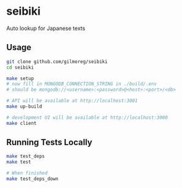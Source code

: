 # seibiki
Auto lookup for Japanese texts

## Usage

```bash
git clone github.com/gilmoreg/seibiki
cd seibiki

make setup
# now fill in MONGODB_CONNECTION_STRING in ./build/.env
# should be mongodb://<username>:<password>@<host>:<port>/<db>

# API will be available at http://localhost:3001
make up-build

# development UI will be available at http://localhost:3000
make client
```

## Running Tests Locally

```bash
make test_deps
make test

# When finished
make test_deps_down
```
